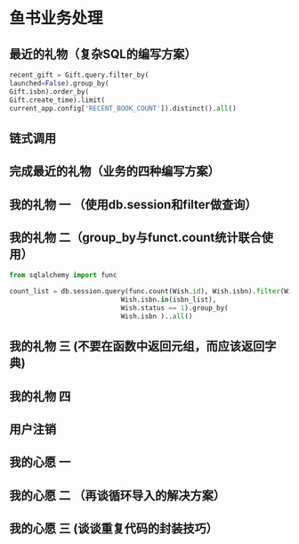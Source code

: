 #  鱼书业务处理

## 最近的礼物（复杂SQL的编写方案）

```python
recent_gift = Gift.query.filter_by(
launched=False).group_by(
Gift.isbn).order_by(
Gift.create_time).limit(
current_app.config['RECENT_BOOK_COUNT']).distinct().all()
```

## 链式调用

## 完成最近的礼物（业务的四种编写方案）

## 我的礼物 一 （使用db.session和filter做查询）

## 我的礼物 二（group_by与funct.count统计联合使用）

```python
from sqlalchemy import func

count_list = db.session.query(func.count(Wish.id), Wish.isbn).filter(Wish.launched == False,
							Wish.isbn.in(isbn_list),
							Wish.status == 1).group_by(
							Wish.isbn )..all()
```

## 我的礼物 三 (不要在函数中返回元组，而应该返回字典)

## 我的礼物 四

## 用户注销

## 我的心愿 一

## 我的心愿 二 （再谈循环导入的解决方案）

## 我的心愿 三 (谈谈重复代码的封装技巧）










